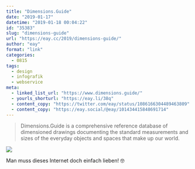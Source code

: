 ```yaml
---
title: "Dimensions.Guide"
date: "2019-01-17"
datetime: "2019-01-18 00:04:22"
id: "35383"
slug: "dimensions-guide"
url: "https://eay.cc/2019/dimensions-guide/"
author: "eay"
format: "link"
categories:
  - 0815
tags:
  - design
  - infografik
  - webservice
meta:
  - linked_list_url: "https://www.dimensions.guide/"
  - yourls_shorturl: "https://eay.li/38q"
  - content_copy: "https://twitter.com/eay/status/1086166304489463809"
  - content_copy: "https://eay.social/@eay/101434415848691714"
---
```


> Dimensions.Guide is a comprehensive reference database of dimensioned drawings documenting the standard measurements and sizes of the everyday objects and spaces that make up our world.

![](https://eay.cc/uploads/2019/dimensionsguide.png)

Man muss dieses Internet doch einfach lieben! 🤓
